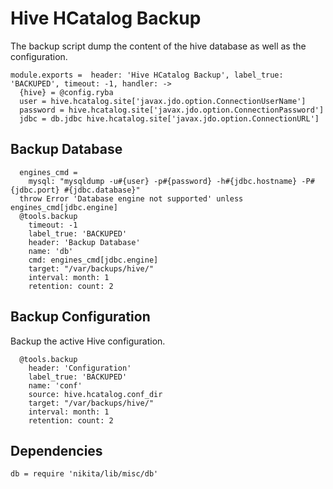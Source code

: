 
# Hive HCatalog Backup

The backup script dump the content of the hive database as well as the
configuration.

    module.exports =  header: 'Hive HCatalog Backup', label_true: 'BACKUPED', timeout: -1, handler: ->
      {hive} = @config.ryba
      user = hive.hcatalog.site['javax.jdo.option.ConnectionUserName']
      password = hive.hcatalog.site['javax.jdo.option.ConnectionPassword']
      jdbc = db.jdbc hive.hcatalog.site['javax.jdo.option.ConnectionURL']

## Backup Database

      engines_cmd =
        mysql: "mysqldump -u#{user} -p#{password} -h#{jdbc.hostname} -P#{jdbc.port} #{jdbc.database}"
      throw Error 'Database engine not supported' unless engines_cmd[jdbc.engine]
      @tools.backup
        timeout: -1
        label_true: 'BACKUPED'
        header: 'Backup Database'
        name: 'db'
        cmd: engines_cmd[jdbc.engine]
        target: "/var/backups/hive/"
        interval: month: 1
        retention: count: 2

## Backup Configuration

Backup the active Hive configuration.

      @tools.backup
        header: 'Configuration'
        label_true: 'BACKUPED'
        name: 'conf'
        source: hive.hcatalog.conf_dir
        target: "/var/backups/hive/"
        interval: month: 1
        retention: count: 2

## Dependencies

    db = require 'nikita/lib/misc/db'
